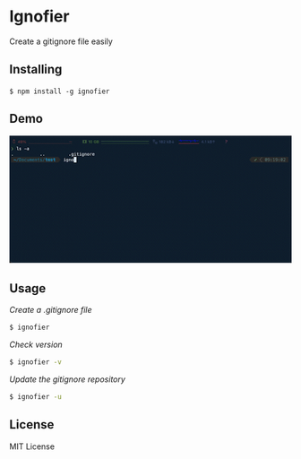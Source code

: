 # Ignofier

Create a gitignore file easily

## Installing

```
$ npm install -g ignofier
```

## Demo

![Gif Image](https://raw.githubusercontent.com/sujang958/ignofier/main/using.gif)

## Usage

_Create a .gitignore file_

```sh
$ ignofier
```

_Check version_

```sh
$ ignofier -v
```

_Update the gitignore repository_

```sh
$ ignofier -u
```

## License

MIT License
